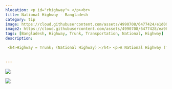 ```yaml
---
hlocation: <p id="rhighway"> </p><br>
title: National Highway - Bangladesh
category: tip
image: https://cloud.githubusercontent.com/assets/4990708/6477424/e1d09a28-c1f1-11e4-930a-485b20df2477.PNG
image2: https://cloud.githubusercontent.com/assets/4990708/6477428/ea98ae66-c1f1-11e4-81f8-451dc1cf7ef6.PNG
tags: [Bangladesh, Highway, Trunk, Transportation, National, Highway]
description:

 <h4>Highway = Trunk; (National Highway):</h4> <p>A National Highway (Trunk) is the highest Road classification in the transportation network as defined by Roads and Highways Department of the Ministry of Communications (RHD).  This guidance come from the <a href="http://wiki.openstreetmap.org/wiki/WikiProject_Bangladesh">Bangladesh OSM wiki</a> . National Highways are paved, have road surface markings, and have multiple lanes. </p> 
 
 
---
```

 ![](https://cloud.githubusercontent.com/assets/4990708/6477424/e1d09a28-c1f1-11e4-930a-485b20df2477.PNG)
 
 
 ![](https://cloud.githubusercontent.com/assets/4990708/6477428/ea98ae66-c1f1-11e4-81f8-451dc1cf7ef6.PNG)
